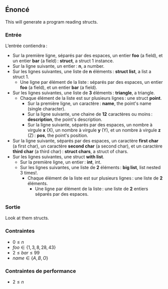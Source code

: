 ## Énoncé

This will generate a program reading structs.

### Entrée

L’entrée contiendra :

- Sur la première ligne, séparés par des espaces, un entier **foo** (a field),
  et un entier **bar** (a field) : **struct**, a struct 1 instance.
- Sur la ligne suivante, un entier : **n**, a number.
- Sur les lignes suivantes, une liste de **n** éléments : **struct list**, a
  list a struct 1.
    - Une ligne par élément de la liste : séparés par des espaces, un entier
      **foo** (a field), et un entier **bar** (a field).
- Sur les lignes suivantes, une liste de **3** éléments : **triangle**, a
  triangle.
    - Chaque élément de la liste est sur plusieurs lignes : une struct
      **point**.
        - Sur la première ligne, un caractère : **name**, the point's name
          (single character).
        - Sur la ligne suivante, une chaine de **12** caractères ou moins :
          **description**, the point's description.
        - Sur la ligne suivante, séparés par des espaces, un nombre à virgule
          **x** (X), un nombre à virgule **y** (Y), et un nombre à virgule
          **z** (Z) : **pos**, the point's position.
- Sur la ligne suivante, séparés par des espaces, un caractère **first char**
  (a first char), un caractère **second char** (a second char), et un caractère
  **third char** (a third char) : **struct chars**, a struct of chars.
- Sur les lignes suivantes, une struct **with list**.
    - Sur la première ligne, un entier : **int**, int.
    - Sur les lignes suivantes, une liste de **2** éléments : **big list**,
      list nested 3 times!.
        - Chaque élément de la liste est sur plusieurs lignes : une liste de
          **2** éléments.
            - Une ligne par élément de la liste : une liste de **2** entiers
              séparés par des espaces.

### Sortie

Look at them structs.

### Contraintes

- $0 \le n$
- $foo \in \{1, 3, 8, 28, 43\}$
- $2 \le bar \le 99$
- $name \in \{A, B, O\}$

### Contraintes de performance

- $2 \le n$
